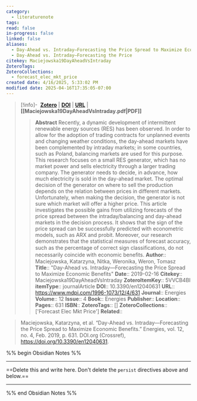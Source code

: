 ```yaml
---
category:
  - literaturenote
tags: 
read: false
in-progress: false
linked: false
aliases:
  - Day-Ahead vs. Intraday—Forecasting the Price Spread to Maximize Economic Benefits
  - Day-Ahead vs. Intraday—Forecasting the Price
citekey: Maciejowska19DayAheadVsIntraday
ZoteroTags: 
ZoteroCollections:
  - forecast_elec_mkt_price
created date: 4/16/2025, 5:33:02 PM
modified date: 2025-04-16T17:35:05-07:00
---
```


> [!info]- &nbsp;[**Zotero**](zotero://select/library/items/5VVCB4BI)  | [**DOI**](https://doi.org/10.3390/en12040631) | [**URL**](https://www.mdpi.com/1996-1073/12/4/631) | **[[Maciejowska19DayAheadVsIntraday.pdf|PDF]]**
>> **Abstract**
> Recently, a dynamic development of intermittent renewable energy sources (RES) has been observed. In order to allow for the adoption of trading contracts for unplanned events and changing weather conditions, the day-ahead markets have been complemented by intraday markets; in some countries, such as Poland, balancing markets are used for this purpose. This research focuses on a small RES generator, which has no market power and sells electricity through a larger trading company. The generator needs to decide, in advance, how much electricity is sold in the day-ahead market. The optimal decision of the generator on where to sell the production depends on the relation between prices in different markets. Unfortunately, when making the decision, the generator is not sure which market will offer a higher price. This article investigates the possible gains from utilizing forecasts of the price spread between the intraday/balancing and day-ahead markets in the decision process. It shows that the sign of the price spread can be successfully predicted with econometric models, such as ARX and probit. Moreover, our research demonstrates that the statistical measures of forecast accuracy, such as the percentage of correct sign classiﬁcations, do not necessarily coincide with economic beneﬁts.
> > **Author**:: Maciejowska, Katarzyna,  Nitka, Weronika,  Weron, Tomasz
> **Title**:: "Day-Ahead vs. Intraday—Forecasting the Price Spread to Maximize Economic Benefits"
> **Date**:: 2019-02-16
> **Citekey**:: Maciejowska19DayAheadVsIntraday
> **ZoteroItemKey**:: 5VVCB4BI
> **itemType**:: journalArticle
> **DOI**:: 10.3390/en12040631
> **URL**:: https://www.mdpi.com/1996-1073/12/4/631
> **Journal**:: Energies
> **Volume**:: 12
> **Issue**:: 4
> **Book**:: Energies
> **Publisher**:: 
> **Location**:: 
> **Pages**:: 631
> **ISBN**:: 
> **ZoteroTags**:: []
> **ZoteroCollections**:: ['Forecast Elec Mkt Price']
> **Related**::

>  Maciejowska, Katarzyna, et al. “Day-Ahead vs. Intraday—Forecasting the Price Spread to Maximize Economic Benefits.” Energies, vol. 12, no. 4, Feb. 2019, p. 631. DOI.org (Crossref), https://doi.org/10.3390/en12040631.

%% begin Obsidian Notes %%
___
==Delete this and write here. Don't delete the `persist` directives above and below.==
___
%% end Obsidian Notes %%
